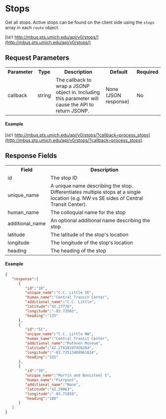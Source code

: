 # Stops

Get all stops. Active stops can be found on the client side using the `stops` array in each `route` object.

[`GET` http://mbus.pts.umich.edu/api/v0/stops/](http://mbus.pts.umich.edu/api/v0/stops/)

## Request Parameters

<table>
<th>Parameter</th>
<th>Type</th>
<th>Description</th>
<th>Default</th>
<th>Required</th>
<tr>
<td>callback</td>
<td>string</td>
<td>The callback to wrap a JSONP object in. Including this parameter will cause the API to return JSONP.</td>
<td>None (JSON response)</td>
<td>No</td>
</tr>
</table>

#### Example

[`GET` http://mbus.pts.umich.edu/api/v0/stops/?callback=process_stops](http://mbus.pts.umich.edu/api/v0/stops/?callback=process_stops)


## Response Fields

<table>
<th>Field</th>
<th>Description</th>
<tr>
<td>id</td>
<td>The stop ID</td>
</tr>
<tr>
<td>unique_name</td>
<td>A unique name describing the stop. Differentiates multiple stops at a single location (e.g. NW vs SE sides of Central Transit Center).</td>
</tr>
<tr>
<td>human_name</td>
<td>The colloquial name for the stop</td>
</tr>
<tr>
<td>additional_name</td>
<td>An optional additional name describing the stop</td>
</tr>
<tr>
<td>latitude</td>
<td>The latitude of the stop's location</td>
</tr>
<tr>
<td>longitude</td>
<td>The longitude of the stop's location</td>
</tr>
<tr>
<td>heading</td>
<td>The heading of the stop</td>
</tr>
</table>

#### Example

```json
{
   "response":[
      {
         "id":"10",
         "unique_name":"C.C. Little SE",
         "human_name":"Central Transit Center",
         "additional_name":"C.C. Little",
         "latitude":"42.27778",
         "longitude":"-83.73503",
         "heading":"135"
      },
      {
         "id":"51",
         "unique_name":"C.C. Little NW",
         "human_name":"Central Transit Center",
         "additional_name":"Ruthven Museum",
         "latitude":"42.27818197456284",
         "longitude":"-83.73513489961624",
         "heading":"315"
      },
      {
         "id":"39",
         "unique_name":"Murfin and Bonisteel S",
         "human_name":"Pierpont",
         "additional_name":"None",
         "latitude":"42.29063",
         "longitude":"-83.71858",
         "heading":"180"
      }
   ]
}
```
